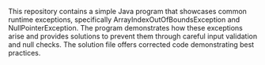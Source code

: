 This repository contains a simple Java program that showcases common runtime exceptions, specifically ArrayIndexOutOfBoundsException and NullPointerException. The program demonstrates how these exceptions arise and provides solutions to prevent them through careful input validation and null checks.  The solution file offers corrected code demonstrating best practices.